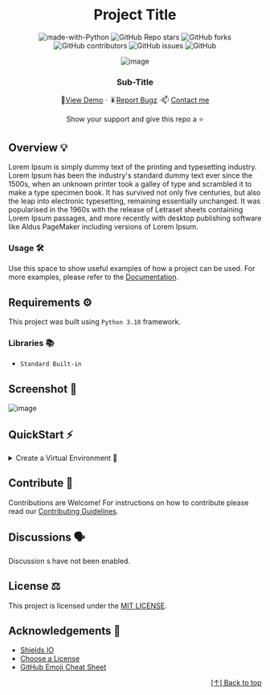 <div id="header" align="center">

# Project Title
![made-with-Python](https://img.shields.io/badge/Python-blue?&logo=python&logoColor=yellow&labelColor=black&label=Built%20with&style=for-the-badge)
![GitHub Repo stars](https://img.shields.io/github/stars/seraph776/TemplateRepo?style=for-the-badge)
![GitHub forks](https://img.shields.io/github/forks/seraph776/TemplateRepo?style=for-the-badge)
![GitHub contributors](https://img.shields.io/github/contributors/seraph776/TemplateRepo?color=blue&style=for-the-badge)
![GitHub issues](https://img.shields.io/github/issues-raw/seraph776/TemplateRepo?color=yellow&style=for-the-badge)
![GitHub](https://img.shields.io/github/license/seraph776/TemplateRepo?style=for-the-badge)
  
 
![image](https://user-images.githubusercontent.com/72005563/155038573-ad9d413a-52b0-46b7-aa90-50d3e78c4073.png)


### Sub-Title  
  
🔎[View Demo](https://github.com/seraph776/TemplateRepo/blob/main) · 🪳[Report Bugz](https://github.com/seraph776/seraph776/issues/new) ·📫 [Contact me](mailto:seraph776@gmail.com)  
 
Show your support and give this repo a ⭐ 
  
</div>






## Overview 💡

Lorem Ipsum is simply dummy text of the printing and typesetting industry. Lorem Ipsum has been the industry's standard dummy text ever since the 1500s, when an unknown printer took a galley of type and scrambled it to make a type specimen book. It has survived not only five centuries, but also the leap into electronic typesetting, remaining essentially unchanged. It was popularised in the 1960s with the release of Letraset sheets containing Lorem Ipsum passages, and more recently with desktop publishing software like Aldus PageMaker including versions of Lorem Ipsum.

### Usage 🛠️

Use this space to show useful examples of how a project can be used.
For more examples, please refer to the [Documentation]().

## Requirements ⚙️

This project was built using `Python 3.10` framework.

###  Libraries 📚
- `Standard Built-in`




##   Screenshot 📸
![image](https://user-images.githubusercontent.com/72005563/181623334-d74b5712-2709-4ccb-925b-f82cab72d8e1.png)

## QuickStart ⚡ 
<details>
<summary>Create a Virtual Environment 🔮 </summary>

1. Download [zip file](https://github.com/seraph776/TemplateRepo/archive/refs/heads/main.zip) 
2. Extract zip files
3. Change directory into projectFolder:

```cmd
$ cd projectFolder
```

4. Install from Pipfile:

```cmd
$ pipenv install  
```

5. Run the application from within virtual environment:

```cmd
$ pipenv run python main.py
```

</details>

## Contribute  🤝

Contributions are Welcome! For instructions on how to contribute please read our [Contributing Guidelines]().

## Discussions 🗣️

Discussion s have not been enabled.

##  License  ⚖️

This project is licensed under the [MIT LICENSE](https://github.com/seraph776/TemplateRepo/blob/main/LICENSE). 

##  Acknowledgements 📢

- [Shields IO](https://shields.io/)
- [Choose a License](https://choosealicense.com/licenses/mit/)
- [GitHub Emoji Cheat Sheet](https://github.com/ikatyang/emoji-cheat-sheet/blob/master/README.md)

<div align="right">

[[↑] Back to top](https://github.com/seraph776/seraph776/blob/main/test.md#header)

</div> 
